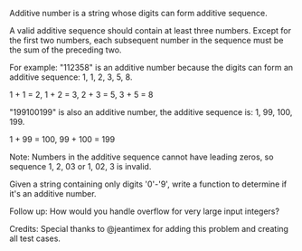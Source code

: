 Additive number is a string whose digits can form additive sequence.

A valid additive sequence should contain at least three numbers. Except for the first two numbers, each subsequent number in the sequence must be the sum of the preceding two.

For example:
"112358" is an additive number because the digits can form an additive sequence: 1, 1, 2, 3, 5, 8.

1 + 1 = 2, 1 + 2 = 3, 2 + 3 = 5, 3 + 5 = 8

"199100199" is also an additive number, the additive sequence is: 1, 99, 100, 199.

1 + 99 = 100, 99 + 100 = 199

Note: Numbers in the additive sequence cannot have leading zeros, so sequence 1, 2, 03 or 1, 02, 3 is invalid.

Given a string containing only digits '0'-'9', write a function to determine if it's an additive number.

Follow up:
How would you handle overflow for very large input integers?

Credits:
Special thanks to @jeantimex for adding this problem and creating all test cases.
